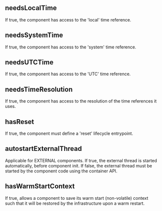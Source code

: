 ## needsLocalTime

If true, the component has access to the 'local' time reference.


## needsSystemTime

If true, the component has access to the 'system' time reference.


## needsUTCTime

If true, the component has access to the 'UTC' time reference.


## needsTimeResolution

If true, the component has access to the resolution of the time references it uses.


## hasReset

If true, the component must define a 'reset' lifecycle entrypoint.


## autostartExternalThread

Applicable for EXTERNAL components.
If true, the external thread is started automatically, before component init.
If false, the external thread must be started by the component code using the container API.


## hasWarmStartContext

If true, allows a component to save its warm start (non-volatile) context such that it will 
be restored by the infrastructure upon a warm restart.

